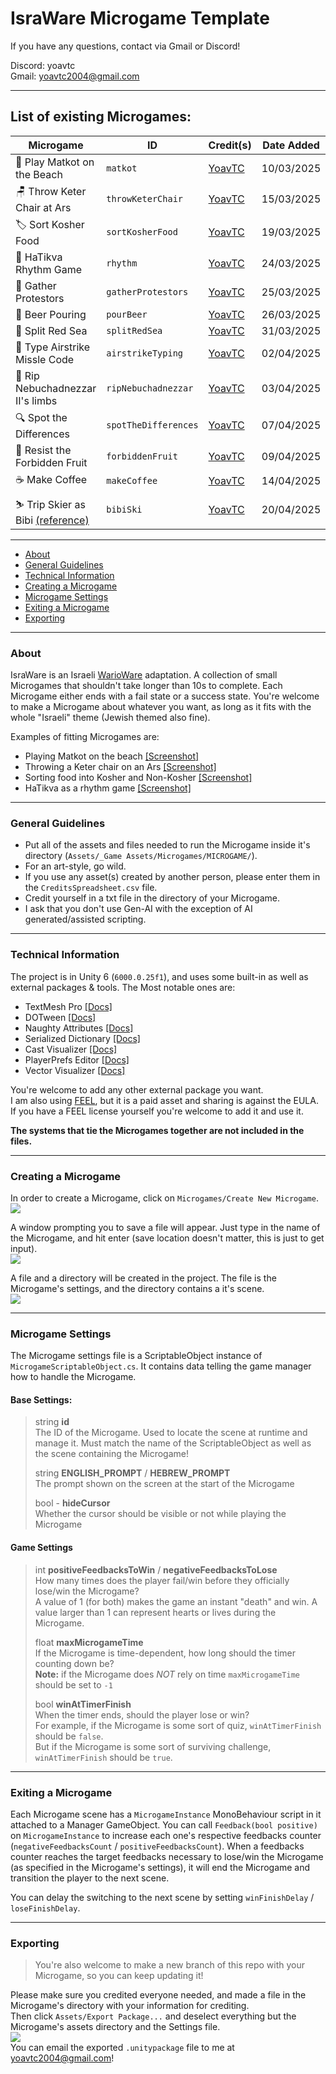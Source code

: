 ﻿# IsraWare Microgame Template

If you have any questions, contact via Gmail or Discord!

Discord: yoavtc <br>
Gmail: yoavtc2004@gmail.com

---

## List of existing Microgames:

|   Microgame   |  ID   |   Credit(s)   |   Date Added   |
| ------------  | ----- | ------------- | -------------- |
| 🏓 Play Matkot on the Beach | `matkot` | [YoavTC](https://github.com/YoavTC) | 10/03/2025 |
| 🪑 Throw Keter Chair at Ars | `throwKeterChair` | [YoavTC](https://github.com/YoavTC) | 15/03/2025 |
| 🏷️ Sort Kosher Food | `sortKosherFood` | [YoavTC](https://github.com/YoavTC) | 19/03/2025 |
| 🎹 HaTikva Rhythm Game | `rhythm` | [YoavTC](https://github.com/YoavTC) | 24/03/2025 |
| 📢 Gather Protestors | `gatherProtestors` | [YoavTC](https://github.com/YoavTC) | 25/03/2025 |
| 🍺 Beer Pouring | `pourBeer` | [YoavTC](https://github.com/YoavTC) | 26/03/2025 |
| 🌊 Split Red Sea | `splitRedSea` | [YoavTC](https://github.com/YoavTC) | 31/03/2025 |
| 🚀 Type Airstrike Missle Code | `airstrikeTyping` | [YoavTC](https://github.com/YoavTC) | 02/04/2025 |
| 🦵 Rip Nebuchadnezzar II's limbs | `ripNebuchadnezzar` | [YoavTC](https://github.com/YoavTC) | 03/04/2025 |
| 🔍 Spot the Differences | `spotTheDifferences` | [YoavTC](https://github.com/YoavTC) | 07/04/2025 |
| 🍎 Resist the Forbidden Fruit | `forbiddenFruit` | [YoavTC](https://github.com/YoavTC) | 09/04/2025 |
| ☕ Make Coffee | `makeCoffee` | [YoavTC](https://github.com/YoavTC) | 14/04/2025 |
| ⛷️ Trip Skier as Bibi [(reference)](https://www.youtube.com/watch?v=LjmnUfbMjws) | `bibiSki` | [YoavTC](https://github.com/YoavTC) | 20/04/2025 |



---


- [About](#about)
- [General Guidelines](#general-guidelines)
- [Technical Information](#technical-information)
- [Creating a Microgame](#creating-a-microgame)
- [Microgame Settings](#microgame-settings)
- [Exiting a Microgame](#exiting-a-microgame)
- [Exporting](#exporting)


---


### About

IsraWare is an Israeli [WarioWare](https://en.wikipedia.org/wiki/WarioWare,_Inc.:_Mega_Microgames!) adaptation. A collection of small Microgames that shouldn't take longer than 10s to complete. Each Microgame either ends with a fail state or a success state. You're welcome to make a Microgame about whatever you want, as long as it fits with the whole "Israeli" theme (Jewish themed also fine).


Examples of fitting Microgames are:

-  Playing Matkot on the beach [[Screenshot]](https://i.imgur.com/2Dgqv04.png)
- Throwing a Keter chair on an Ars [[Screenshot]](https://i.imgur.com/P4EEqEo.png)
- Sorting food into Kosher and Non-Kosher [[Screenshot]](https://i.imgur.com/5UGR6LW.png)
- HaTikva as a rhythm game [[Screenshot]](https://i.imgur.com/O37ZYhO.png)


---


### General Guidelines
- Put all of the assets and files needed to run the Microgame inside it's directory (`Assets/_Game Assets/Microgames/MICROGAME/`).
- For an art-style, go wild.
- If you use any asset(s) created by another person, please enter them in the `CreditsSpreadsheet.csv` file.
- Credit yourself in a txt file in the directory of your Microgame.
- I ask that you don't use Gen-AI with the exception of AI generated/assisted scripting.


---


### Technical Information


The project is in Unity 6 (`6000.0.25f1`), and uses some built-in as well as external packages & tools. The Most notable ones are:


- TextMesh Pro [[Docs]](https://docs.unity3d.com/Packages/com.unity.textmeshpro@4.0/manual/index.html)
- DOTween [[Docs]](https://dotween.demigiant.com/documentation.php)
- Naughty Attributes [[Docs]](https://dbrizov.github.io/na-docs/)
- Serialized Dictionary [[Docs]](https://assetstore.unity.com/packages/tools/utilities/serialized-dictionary-243052)
- Cast Visualizer [[Docs]](https://assetstore.unity.com/packages/tools/utilities/cast-visualizer-167951)
- PlayerPrefs Editor [[Docs]](https://assetstore.unity.com/packages/tools/utilities/playerprefs-editor-167903)
- Vector Visualizer [[Docs]](https://assetstore.unity.com/packages/tools/utilities/vector-visualizer-294644)

You're welcome to add any other external package you want. <br>
I am also using [FEEL](https://feel.moremountains.com/), but it is a paid asset and sharing is against the EULA. If you have a FEEL license yourself you're welcome to add it and use it.


**The systems that tie the Microgames together are not included in the files.**


---


### Creating a Microgame
In order to create a Microgame, click on `Microgames/Create New Microgame`. <br>
![](https://i.imgur.com/eE2Td6f.png)

A window prompting you to save a file will appear. Just type in the name of the Microgame, and hit enter (save location doesn't matter, this is just to get input). <br>
![](https://i.imgur.com/BvumE7G.png)

A file and a directory will be created in the project. The file is the Microgame's settings, and the directory contains a it's scene. <br>
![](https://i.imgur.com/odI97Gb.png)


---


### Microgame Settings
The Microgame settings file is a ScriptableObject instance of `MicrogameScriptableObject.cs`. It contains data telling the game manager how to handle the Microgame.

#### Base Settings:

> string **id** <br> 
> The ID of the Microgame. Used to locate the scene at runtime and manage it. Must match the name of the ScriptableObject as well as the scene containing the Microgame!
> 
> string **ENGLISH_PROMPT** / **HEBREW_PROMPT** <br>
> The prompt shown on the screen at the start of the Microgame
>
> bool - **hideCursor** <br>
> Whether the cursor should be visible or not while playing the Microgame
 
#### Game Settings

> int **positiveFeedbacksToWin** / **negativeFeedbacksToLose** <br>
> How many times does the player fail/win before they officially lose/win the Microgame? <br>
> A value of 1 (for both) makes the game an instant "death" and win. A value larger than 1 can represent hearts or lives during the Microgame.
>
> float **maxMicrogameTime** <br>
> If the Microgame is time-dependent, how long should the timer counting down be? <br>
> **Note:** if the Microgame does _NOT_ rely on time `maxMicrogameTime` should be set to `-1`
>
> bool **winAtTimerFinish** <br>
> When the timer ends, should the player lose or win? <br>
> For example, if the Microgame is some sort of quiz, `winAtTimerFinish` should be `false`.<br>
> But if the Microgame is some sort of surviving challenge, `winAtTimerFinish` should be `true`.


---


### Exiting a Microgame
Each Microgame scene has a `MicrogameInstance` MonoBehaviour script in it attached to a Manager GameObject. You can call `Feedback(bool positive)` on `MicrogameInstance` to increase each one's respective feedbacks counter (`negativeFeedbacksCount` / `positiveFeedbacksCount`). When a feedbacks counter reaches the target feedbacks necessary to lose/win the Microgame (as specified in the Microgame's settings), it will end the Microgame and transition the player to the next scene.

You can delay the switching to the next scene by setting `winFinishDelay` / `loseFinishDelay`.


---


### Exporting

> You're also welcome to make a new branch of this repo with your Microgame, so you can keep updating it! 

Please make sure you credited everyone needed, and made a file in the Microgame's directory with your information for crediting. <br>
Then click `Assets/Export Package...` and deselect everything but the Microgame's assets directory and the Settings file. <br>
![](https://i.imgur.com/9dSVFYK.png) <br>
You can email the exported `.unitypackage` file to me at yoavtc2004@gmail.com!
